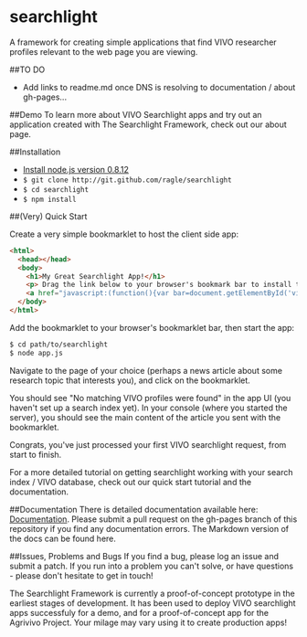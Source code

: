 searchlight
===========
A framework for creating simple applications that find VIVO researcher profiles relevant to the web page you are viewing.

##TO DO
*  Add links to readme.md once DNS is resolving to documentation / about gh-pages...


##Demo
To learn more about VIVO Searchlight apps and try out an application created with The Searchlight Framework, check out our about page. 


##Installation 

*  [Install node.js version 0.8.12](https://github.com/joyent/node/wiki/Installation#building-on-gnulinux-and-other-unix)
*  ```$ git clone http://git.github.com/ragle/searchlight```
*  ```$ cd searchlight```
*  ```$ npm install```


##(Very) Quick Start

Create a very simple bookmarklet to host the client side app: 
```html
<html>
  <head></head>
  <body>
    <h1>My Great Searchlight App!</h1>
    <p> Drag the link below to your browser's bookmark bar to install the bookmarklet!</p>
    <a href="javascript:(function(){var bar=document.getElementById('vivoSearchLightFrame');if(!bar){bar=document.createElement('div');bar.setAttribute('id','vivoSearchLightFrame');document.getElementsByTagName('body')[0].appendChild(bar);var script=document.createElement('SCRIPT');script.type='text/javascript';script.src='127.0.0.1:3000/javascripts/loader.js';document.getElementsByTagName('head')[0].appendChild(script)}else if(bar.toggle!==undefined){bar.toggle()}})();">VIVO Searchlight</a>
  </body>
</html>
```

Add the bookmarklet to your browser's bookmarklet bar, then start the app:

```bash
$ cd path/to/searchlight
$ node app.js
```

Navigate to the page of your choice (perhaps a news article about some research topic that interests you), and click on the bookmarklet. 

You should see "No matching VIVO profiles were found" in the app UI (you haven't set up a search index yet). In your console (where you started the server), you should see the main content of the article you sent with the bookmarklet. 

Congrats, you've just processed your first VIVO searchlight request, from start to finish. 

For a more detailed tutorial on getting searchlight working with your search index / VIVO database, check out our quick start tutorial and the documentation. 

##Documentation
There is detailed documentation available here: [Documentation](http://ragle.github.io/searchlight/). Please submit a pull request on the gh-pages branch of this repository if you find any documentation errors. The Markdown version of the docs can be found here. 

##Issues, Problems and Bugs
If you find a bug, please log an issue and submit a patch. If you run into a problem you can't solve, or have questions - please don't hesitate to get in touch!

The Searchlight Framework is currently a proof-of-concept prototype in the earliest stages of development. It has been used to deploy VIVO searchlight apps successfuly for a demo, and for a proof-of-concept app for the Agrivivo Project. Your milage may vary using it to create production apps!